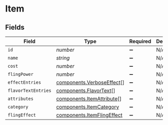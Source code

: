 # Item


## Fields

| Field                                                                    | Type                                                                     | Required                                                                 | Description                                                              |
| ------------------------------------------------------------------------ | ------------------------------------------------------------------------ | ------------------------------------------------------------------------ | ------------------------------------------------------------------------ |
| `id`                                                                     | *number*                                                                 | :heavy_minus_sign:                                                       | N/A                                                                      |
| `name`                                                                   | *string*                                                                 | :heavy_minus_sign:                                                       | N/A                                                                      |
| `cost`                                                                   | *number*                                                                 | :heavy_minus_sign:                                                       | N/A                                                                      |
| `flingPower`                                                             | *number*                                                                 | :heavy_minus_sign:                                                       | N/A                                                                      |
| `effectEntries`                                                          | [components.VerboseEffect](../../models/components/verboseeffect.md)[]   | :heavy_minus_sign:                                                       | N/A                                                                      |
| `flavorTextEntries`                                                      | [components.FlavorText](../../models/components/flavortext.md)[]         | :heavy_minus_sign:                                                       | N/A                                                                      |
| `attributes`                                                             | [components.ItemAttribute](../../models/components/itemattribute.md)[]   | :heavy_minus_sign:                                                       | N/A                                                                      |
| `category`                                                               | [components.ItemCategory](../../models/components/itemcategory.md)       | :heavy_minus_sign:                                                       | N/A                                                                      |
| `flingEffect`                                                            | [components.ItemFlingEffect](../../models/components/itemflingeffect.md) | :heavy_minus_sign:                                                       | N/A                                                                      |